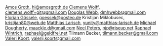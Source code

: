 [Amos Groth](https://github.com/amosgroth/), hi@amosgroth.de
[Clemens Wolff](https://github.com/c-w/), clemens.wolff+git@gmail.com
[Douglas Webb](https://github.com/bbew/), dmhwebb@gmail.com
[Florian Gössele](https://github.com/goessek/), goessek@posteo.de
Kristijan Miklobusec, kristijan80@web.de
[Matthias Larisch](https://github.com/NerdyProjects/), yunity@matthias-larisch.de
[Michael Dougherty](https://github.com/maackle/), maackle.d@gmail.com
[Neel Peters](https://github.com/neeljp/), njp@riseup.net
[Raphael Wintrich](https://github.com/raph-ael/), raphael@geldfrei.net
Tilmann Becker, tilmann.becker@gmail.com
[Valeri Koort](https://github.com/valeriko/), valerij.koort@gmail.com
